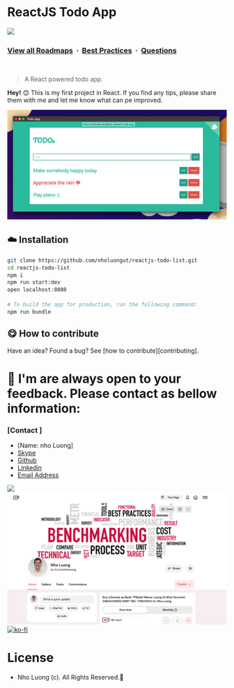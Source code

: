 # ReactJS Todo App

![](https://i.imgur.com/waxVImv.png)
### [View all Roadmaps](https://github.com/nholuongut/all-roadmaps) &nbsp;&middot;&nbsp; [Best Practices](https://github.com/nholuongut/all-roadmaps/blob/main/public/best-practices/) &nbsp;&middot;&nbsp; [Questions](https://www.linkedin.com/in/nholuong/)
<br/>

> A React powered todo app.

**Hey!** :blush: This is my first project in React. If you find any tips, please share them with me and let me know what can pe improved.

![reactjs-todo-list](react-todo-app.jpg)

## :cloud: Installation

```sh
git clone https://github.com/nholuongut/reactjs-todo-list.git
cd reactjs-todo-list
npm i
npm run start:dev
open localhost:8080

# To build the app for production, run the following command:
npm run bundle
```

## :yum: How to contribute
Have an idea? Found a bug? See [how to contribute][contributing].


# 🚀 I'm are always open to your feedback.  Please contact as bellow information:
### [Contact ]
* [Name: nho Luong]
* [Skype](luongutnho_skype)
* [Github](https://github.com/nholuongut/)
* [Linkedin](https://www.linkedin.com/in/nholuong/)
* [Email Address](luongutnho@hotmail.com)

![](https://i.imgur.com/waxVImv.png)
![](Donate.png)
[![ko-fi](https://ko-fi.com/img/githubbutton_sm.svg)](https://ko-fi.com/nholuong)

# License
* Nho Luong (c). All Rights Reserved.🌟

